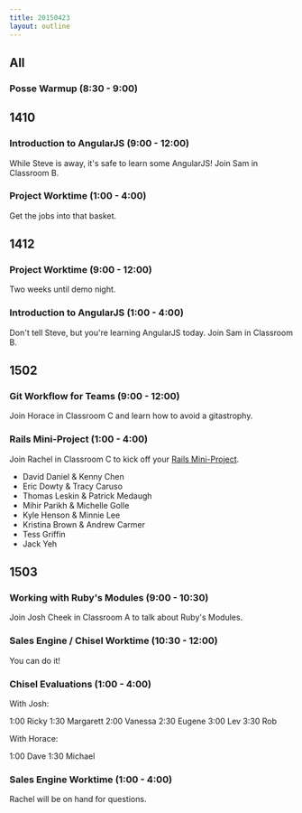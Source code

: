 ```yaml
---
title: 20150423
layout: outline
---
```


## All

### Posse Warmup (8:30 - 9:00)

## 1410

### Introduction to AngularJS (9:00 - 12:00)

While Steve is away, it's safe to learn some AngularJS! Join Sam in Classroom B. 

### Project Worktime (1:00 - 4:00)

Get the jobs into that basket. 

## 1412

### Project Worktime (9:00 - 12:00)

Two weeks until demo night. 

### Introduction to AngularJS (1:00 - 4:00)

Don't tell Steve, but you're learning AngularJS today. Join Sam in Classroom B. 

## 1502

### Git Workflow for Teams (9:00 - 12:00)

Join Horace in Classroom C and learn how to avoid a gitastrophy. 

### Rails Mini-Project (1:00 - 4:00)

Join Rachel in Classroom C to kick off your [Rails Mini-Project](https://github.com/turingschool/challenges/blob/master/rails-mini-project.markdown).

* David Daniel & Kenny Chen
* Eric Dowty & Tracy Caruso
* Thomas Leskin & Patrick Medaugh
* Mihir Parikh & Michelle Golle
* Kyle Henson & Minnie Lee
* Kristina Brown & Andrew Carmer
* Tess Griffin
* Jack Yeh

## 1503

### Working with Ruby's Modules (9:00 - 10:30)

Join Josh Cheek in Classroom A to talk about Ruby's Modules.

### Sales Engine / Chisel Worktime (10:30 - 12:00)

You can do it!

### Chisel Evaluations (1:00 - 4:00)

With Josh:

1:00 Ricky
1:30 Margarett
2:00 Vanessa
2:30 Eugene
3:00 Lev
3:30 Rob

With Horace: 

1:00 Dave
1:30 Michael

### Sales Engine Worktime (1:00 - 4:00)

Rachel will be on hand for questions. 
